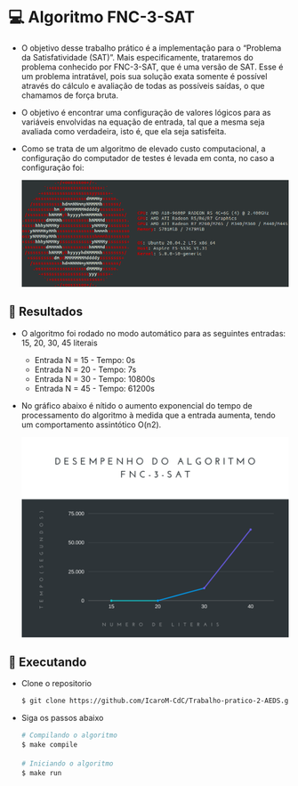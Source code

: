 # 💻 Algoritmo FNC-3-SAT 

- O objetivo desse trabalho prático é a implementação para o “Problema da Satisfatividade (SAT)”. Mais especificamente, trataremos do problema conhecido por FNC-3-SAT, que é uma versão de SAT. Esse é um problema intratável, pois sua solução exata somente é possível através do cálculo e avaliação de todas as possíveis saídas, o que chamamos de força bruta.

- O objetivo é encontrar uma configuração de valores lógicos para as variáveis envolvidas na equação de entrada, tal que a mesma seja avaliada como verdadeira, isto é, que ela seja satisfeita.

- Como se trata de um algoritmo de elevado custo computacional, a configuração do computador de testes é levada em conta, no caso a configuração foi: 
	
	
	![sistema](https://github.com/IcaroM-CdC/Trabalho-pratico-2-AEDS/blob/main/imagens/Dados%20do%20sistema)
	
	

## 🧪 Resultados 

- O algoritmo foi rodado no modo automático para as seguintes entradas: 15, 20, 30, 45 literais

	- Entrada N = 15 - Tempo: 0s
	- Entrada N = 20 - Tempo: 7s
	- Entrada N = 30 - Tempo: 10800s
	- Entrada N = 45 - Tempo: 61200s

- No gráfico abaixo é nítido o aumento exponencial do tempo de
    processamento do algoritmo à medida que a entrada aumenta, tendo
    um comportamento assintótico O(n2).


  ![grafico](https://github.com/IcaroM-CdC/Trabalho-pratico-2-AEDS/blob/main/imagens/Grafico%20desempenho.png)


## 🚀  Executando 

- Clone o repositorio

	```bash
	$ git clone https://github.com/IcaroM-CdC/Trabalho-pratico-2-AEDS.git
	```

- Siga os passos abaixo
	```bash
	# Compilando o algoritmo
	$ make compile

	# Iniciando o algoritmo
	$ make run
	```
